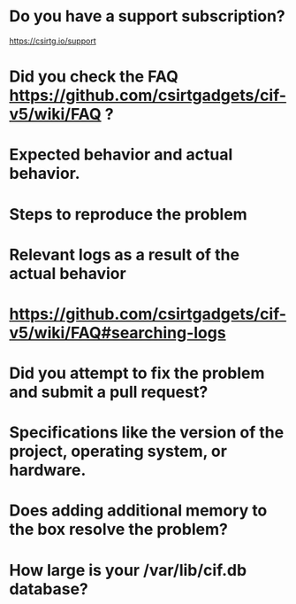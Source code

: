 # Do you have a support subscription?

https://csirtg.io/support

# Did you check the FAQ https://github.com/csirtgadgets/cif-v5/wiki/FAQ ?

# Expected behavior and actual behavior.

# Steps to reproduce the problem

# Relevant logs as a result of the actual behavior
# https://github.com/csirtgadgets/cif-v5/wiki/FAQ#searching-logs

# Did you attempt to fix the problem and submit a pull request?

# Specifications like the version of the project, operating system, or hardware.

# Does adding additional memory to the box resolve the problem?

# How large is your /var/lib/cif.db database?

